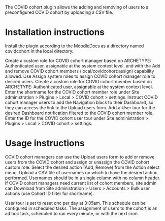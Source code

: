 The COVID cohort plugin allows the adding and removing of users to a preconfigured COVID cohort by uploading a CSV file.


# Installation instructions
Install the plugin according to the [MoodleDocs](https://docs.moodle.org/en/Installing_plugins) as a directory named covidcohort in the local directory.

Create a custom role for COVID cohort manager based on ARCHETYPE: Authenticated user, assignable at the system context level, and with the Add and remove COVID cohort members (local/covidcohort:assign) capability allowed.
Use Assign system roles to assign COVID cohort manager role to desired users.
Create a custom role for COVID cohort member based on ARCHETYPE: Authenticated user, assignable at the system context level.
Enter the shortname for the COVID cohort member role under Site administration > Plugins > Local > COVID cohort > settings.
Instruct COVID cohort manager users to add the Navigation block to their Dashboard, so they can access the link to the Upload users form.
Add a User tour for the desired Dashboard notification filtered to the COVID cohort member role.
Enter the ID for the COVID cohort user tour under Site administration > Plugins > Local > COVID cohort > settings.

# Usage instructions
COVID cohort managers can use the Upload users form to add or remove users from the COVID cohort and assign or unassign the COVID cohort custom role.
Select the desired action (Add, Remove) from the Action select menu.
Upload a CSV file of usernames on which to have the desired action performed. Usernames should be in a single column with no column header.
If COVID cohort managers need current list of cohort members, site admin can Download from Site administration > Users > Accounts > Bulk user actions (use Cohort ID filter for shortname).

User tour is set to reset onc per day at 3:05am. This schedule can be configured in scheduled tasks.
The assignment of users to the cohort is an ad hoc task, scheduled to run every minute, or with the next cron.